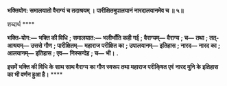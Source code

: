 **भक्तियोग: समालयातो वैराग्यं च तदाश्रयम् ।** **पारीक्षितमुपालयानं नारदालयानमेव च ॥ ५॥** 

शब्दार्थ **** 

**भक्ति-योग:—** **भक्ति की विधि** **; समालयात:—** **भलीभाँति कही गई** **; वैराग्यम्—** **वैराग्य** **; च—** **तथा** **; तत्-आश्रयम्—** **उससे** **गौण** **; पारीक्षितम्—** **महाराज परीक्षित का** **; उपालयानम्—** **इतिहास** **; नारद—** **नारद का** **; आलयानम्—** **इतिहास** **; एव—** **निस्सन्देह** **; च—** **भी।** **.** 

**इसमें भक्ति की विधि के साथ साथ वैराग्य का गौण स्वरूप तथा महाराज परीकि्षत एवं** **नारद मुनि के इतिहास का भी वर्णन हुआ है।** **** 
